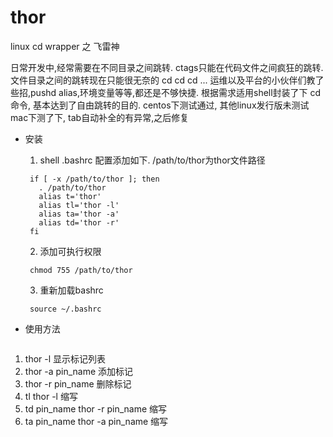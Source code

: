 thor
====

linux cd wrapper 之 飞雷神

日常开发中,经常需要在不同目录之间跳转. ctags只能在代码文件之间疯狂的跳转.
文件目录之间的跳转现在只能很无奈的 cd  cd  cd ...
运维以及平台的小伙伴们教了些招,pushd alias,环境变量等等,都还是不够快捷.
根据需求适用shell封装了下 cd 命令, 基本达到了自由跳转的目的.
centos下测试通过, 其他linux发行版未测试
mac下测了下, tab自动补全的有异常,之后修复

* 安装
  1. shell .bashrc 配置添加如下. /path/to/thor为thor文件路径

   ```shell
    if [ -x /path/to/thor ]; then
      . /path/to/thor
      alias t='thor'
      alias tl='thor -l'
      alias ta='thor -a'
      alias td='thor -r'
    fi
   ```
  2. 添加可执行权限
  
   ```shell
    chmod 755 /path/to/thor 
   ```  
  3. 重新加载bashrc
   
   ```shell
    source ~/.bashrc
   ```

* 使用方法
   ```shell
 1. thor -l          显示标记列表
 2. thor -a pin_name 添加标记
 3. thor -r pin_name 删除标记
 4. tl               thor -l 缩写
 5. td pin_name      thor -r pin_name 缩写
 6. ta pin_name      thor -a pin_name 缩写
  ```
